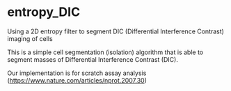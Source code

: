 # entropy_DIC
Using a 2D entropy filter to segment DIC (Differential Interference Contrast) imaging of cells

This is a simple cell segmentation (isolation) algorithm that is able to segment masses of Differential Interference Contrast (DIC).

Our implementation is for scratch assay analysis (https://www.nature.com/articles/nprot.2007.30)

